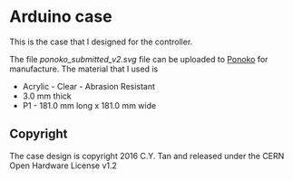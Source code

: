 # Arduino case

This is the case that I designed for the controller. 

The file *ponoko_submitted_v2.svg* file can be uploaded to [Ponoko](http://www.ponoko.com) for manufacture. The material that I used is

* Acrylic - Clear - Abrasion Resistant
* 3.0 mm thick
* P1 - 181.0 mm long x 181.0 mm wide

## Copyright

The case design is copyright 2016 C.Y. Tan and released under the CERN Open Hardware License v1.2


